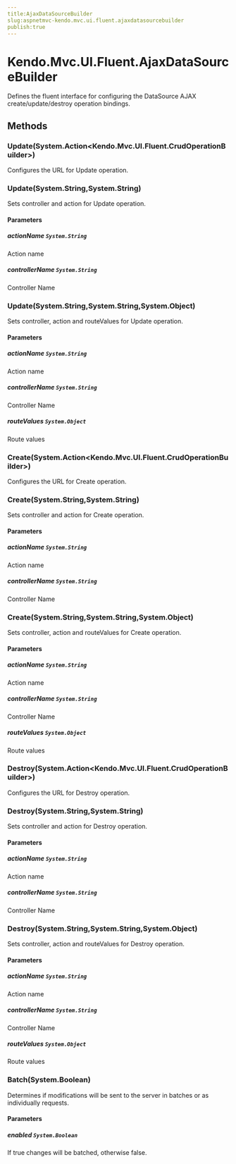 ```yaml
---
title:AjaxDataSourceBuilder
slug:aspnetmvc-kendo.mvc.ui.fluent.ajaxdatasourcebuilder
publish:true
---
```


# Kendo.Mvc.UI.Fluent.AjaxDataSourceBuilder
Defines the fluent interface for configuring the DataSource AJAX create/update/destroy operation bindings.



## Methods

### Update(System.Action\<Kendo.Mvc.UI.Fluent.CrudOperationBuilder\>)
Configures the URL for Update operation.




### Update(System.String,System.String)
Sets controller and action for Update operation.


#### Parameters

##### actionName `System.String`
Action name

##### controllerName `System.String`
Controller Name




### Update(System.String,System.String,System.Object)
Sets controller, action and routeValues for Update operation.


#### Parameters

##### actionName `System.String`
Action name

##### controllerName `System.String`
Controller Name

##### routeValues `System.Object`
Route values




### Create(System.Action\<Kendo.Mvc.UI.Fluent.CrudOperationBuilder\>)
Configures the URL for Create operation.




### Create(System.String,System.String)
Sets controller and action for Create operation.


#### Parameters

##### actionName `System.String`
Action name

##### controllerName `System.String`
Controller Name




### Create(System.String,System.String,System.Object)
Sets controller, action and routeValues for Create operation.


#### Parameters

##### actionName `System.String`
Action name

##### controllerName `System.String`
Controller Name

##### routeValues `System.Object`
Route values




### Destroy(System.Action\<Kendo.Mvc.UI.Fluent.CrudOperationBuilder\>)
Configures the URL for Destroy operation.




### Destroy(System.String,System.String)
Sets controller and action for Destroy operation.


#### Parameters

##### actionName `System.String`
Action name

##### controllerName `System.String`
Controller Name




### Destroy(System.String,System.String,System.Object)
Sets controller, action and routeValues for Destroy operation.


#### Parameters

##### actionName `System.String`
Action name

##### controllerName `System.String`
Controller Name

##### routeValues `System.Object`
Route values




### Batch(System.Boolean)
Determines if modifications will be sent to the server in batches or as individually requests.


#### Parameters

##### enabled `System.Boolean`
If true changes will be batched, otherwise false.





